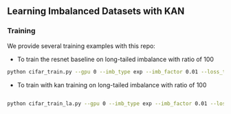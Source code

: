 ## Learning Imbalanced Datasets with KAN


### Training 

We provide several training examples with this repo:

- To train the resnet baseline on long-tailed imbalance with ratio of 100

```bash
python cifar_train.py --gpu 0 --imb_type exp --imb_factor 0.01 --loss_type LA --train_rule None
```

- To train with kan training on long-tailed imbalance with ratio of 100

```bash

python cifar_train_la.py --gpu 0 --imb_type exp --imb_factor 0.01 --loss_type LA --train_rule None --kan      
```
